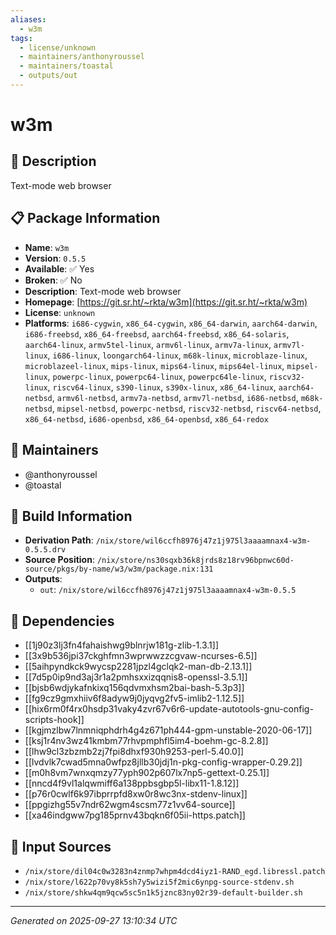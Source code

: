 ```yaml
---
aliases:
  - w3m
tags:
  - license/unknown
  - maintainers/anthonyroussel
  - maintainers/toastal
  - outputs/out
---
```


# w3m

## 📝 Description

Text-mode web browser

## 📋 Package Information

- **Name**: `w3m`
- **Version**: `0.5.5`
- **Available**: ✅ Yes
- **Broken**: ✅ No
- **Description**: Text-mode web browser
- **Homepage**: [https://git.sr.ht/~rkta/w3m](https://git.sr.ht/~rkta/w3m)
- **License**: `unknown`
- **Platforms**: `i686-cygwin`, `x86_64-cygwin`, `x86_64-darwin`, `aarch64-darwin`, `i686-freebsd`, `x86_64-freebsd`, `aarch64-freebsd`, `x86_64-solaris`, `aarch64-linux`, `armv5tel-linux`, `armv6l-linux`, `armv7a-linux`, `armv7l-linux`, `i686-linux`, `loongarch64-linux`, `m68k-linux`, `microblaze-linux`, `microblazeel-linux`, `mips-linux`, `mips64-linux`, `mips64el-linux`, `mipsel-linux`, `powerpc-linux`, `powerpc64-linux`, `powerpc64le-linux`, `riscv32-linux`, `riscv64-linux`, `s390-linux`, `s390x-linux`, `x86_64-linux`, `aarch64-netbsd`, `armv6l-netbsd`, `armv7a-netbsd`, `armv7l-netbsd`, `i686-netbsd`, `m68k-netbsd`, `mipsel-netbsd`, `powerpc-netbsd`, `riscv32-netbsd`, `riscv64-netbsd`, `x86_64-netbsd`, `i686-openbsd`, `x86_64-openbsd`, `x86_64-redox`
## 👥 Maintainers

- @anthonyroussel
- @toastal


## 🔧 Build Information

- **Derivation Path**: `/nix/store/wil6ccfh8976j47z1j975l3aaaamnax4-w3m-0.5.5.drv`
- **Source Position**: `/nix/store/ns30sqxb36k8jrds8z18rv96bpnwc60d-source/pkgs/by-name/w3/w3m/package.nix:131`
- **Outputs**:
  - `out`:  `/nix/store/wil6ccfh8976j47z1j975l3aaaamnax4-w3m-0.5.5`

## 🔗 Dependencies

- [[1j90z3lj3fn4fahaishwg9blnrjw181g-zlib-1.3.1]]
- [[3x9b536jpi37ckghfmn3wprwwzzcgvaw-ncurses-6.5]]
- [[5aihpyndkck9wycsp2281jpzl4gclqk2-man-db-2.13.1]]
- [[7d5p0ip9nd3aj3r1a2pmhsxxizqqnis8-openssl-3.5.1]]
- [[bjsb6wdjykafnkixq156qdvmxhsm2bai-bash-5.3p3]]
- [[fg9cz9gmxhiiv6f8adyw9j0jyqvg2fv5-imlib2-1.12.5]]
- [[hix6rm0f4rx0hsdp31vaky4zvr67v6r6-update-autotools-gnu-config-scripts-hook]]
- [[kgjmzlbw7lnmniqphdrh4g4z671ph444-gpm-unstable-2020-06-17]]
- [[ksj1r4nv3wz41kmbm77rhvpmphfl5im4-boehm-gc-8.2.8]]
- [[lhw9cl3zbzmb2zj7fpi8dhxf930h9253-perl-5.40.0]]
- [[lvdvlk7cwad5mna0wfpz8jllb30jdj1n-pkg-config-wrapper-0.29.2]]
- [[m0h8vm7wnxqmzy77yph902p607lx7np5-gettext-0.25.1]]
- [[nncd4f9vl1alqwmiff6a138ppbsgbp5l-libx11-1.8.12]]
- [[p76r0cwlf6k97ibprrpfd8xw0r8wc3nx-stdenv-linux]]
- [[ppgizhg55v7ndr62wgm4scsm77z1vv64-source]]
- [[xa46indgww7pg185prnv43bqkn6f05ii-https.patch]]

## 📁 Input Sources

- `/nix/store/dil04c0w3283n4znmp7whpm4dcd4iyz1-RAND_egd.libressl.patch`
- `/nix/store/l622p70vy8k5sh7y5wizi5f2mic6ynpg-source-stdenv.sh`
- `/nix/store/shkw4qm9qcw5sc5n1k5jznc83ny02r39-default-builder.sh`

---
*Generated on 2025-09-27 13:10:34 UTC*
